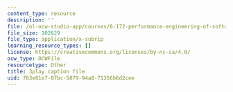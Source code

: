 ```yaml
---
content_type: resource
description: ''
file: /ol-ocw-studio-app/courses/6-172-performance-engineering-of-software-systems-fall-2018/763e81e707bc587994a871356b6d2cee_a_R_DpsENfk.vtt
file_size: 102629
file_type: application/x-subrip
learning_resource_types: []
license: https://creativecommons.org/licenses/by-nc-sa/4.0/
ocw_type: OCWFile
resourcetype: Other
title: 3play caption file
uid: 763e81e7-07bc-5879-94a8-71356b6d2cee
---
```

